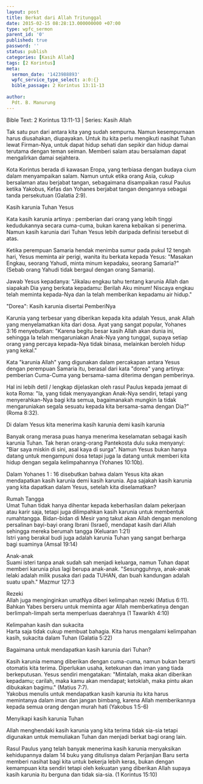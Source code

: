 ```yaml
---
layout: post
title: Berkat dari Allah Tritunggal
date: 2015-02-15 08:28:13.000000000 +07:00
type: wpfc_sermon
parent_id: '0'
published: true
password: ''
status: publish
categories: [Kasih Allah]
tags: [2 Korintus]
meta:
  sermon_date: '1423988893'
  wpfc_service_type_select: a:0:{}
  bible_passage: 2 Korintus 13:11-13
  
author:
  Pdt. B. Manurung
---
```

<p>Bible Text: 2 Korintus 13:11-13 | Series: Kasih Allah</p>
<p>Tak satu pun dari antara kita yang sudah sempurna. Namun kesempurnaan harus diusahakan, diupayakan. Untuk itu kita perlu mengikuti nasihat Tuhan lewat Firman-Nya, untuk dapat hidup sehati dan sepikir dan hidup damai terutama dengan teman seiman. Memberi salam atau bersalaman dapat mengalirkan damai sejahtera.</p>
<p>Kota Korintus berada di kawasan Eropa, yang terbiasa dengan budaya cium dalam menyampaikan salam. Namun untuk etika orang Asia, cukup bersalaman atau berjabat tangan, sebagaimana disampaikan rasul Paulus ketika Yakobus, Kefas dan Yohanes berjabat tangan dengannya sebagai tanda persekutuan (Galatia 2:9). </p>
<p>Kasih karunia Tuhan Yesus</p>
<p>Kata kasih karunia artinya : pemberian dari orang yang lebih tinggi kedudukannya secara cuma-cuma, bukan karena kebaikan si penerima. Namun kasih karunia dari Tuhan Yesus lebih daripada definisi tersebut di atas.</p>
<p>Ketika perempuan Samaria hendak menimba sumur pada pukul 12 tengah hari, Yesus meminta air perigi, wanita itu berkata kepada Yesus: "Masakan Engkau, seorang Yahudi, minta minum kepadaku, seorang Samaria?" (Sebab orang Yahudi tidak bergaul dengan orang Samaria).</p>
<p>Jawab Yesus kepadanya: "Jikalau engkau tahu tentang karunia Allah dan siapakah Dia yang berkata kepadamu: Berilah Aku minum! Niscaya engkau telah meminta kepada-Nya dan Ia telah memberikan kepadamu air hidup."</p>
<p>"Dorea": Kasih karunia disertai PemberiNya</p>
<p>Karunia yang terbesar yang diberikan kepada kita adalah Yesus, anak Allah yang menyelamatkan kita dari dosa. Ayat yang sangat popular, Yohanes 3:16 menyebutkan: "Karena begitu besar kasih Allah akan dunia ini, sehingga Ia telah mengaruniakan Anak-Nya yang tunggal, supaya setiap orang yang percaya kepada-Nya tidak binasa, melainkan beroleh hidup yang kekal."</p>
<p>Kata "karunia Allah" yang digunakan dalam percakapan antara Yesus dengan perempuan Samaria itu, berasal dari kata "dorea" yang artinya: pemberian Cuma-Cuma yang bersama-sama diterima dengan pemberinya.</p>
<p>Hal ini lebih detil / lengkap dijelaskan oleh rasul Paulus kepada jemaat di kota Roma: "Ia, yang tidak menyayangkan Anak-Nya sendiri, tetapi yang menyerahkan-Nya bagi kita semua, bagaimanakah mungkin Ia tidak mengaruniakan segala sesuatu kepada kita bersama-sama dengan Dia?" (Roma 8:32).</p>
<p>Di dalam Yesus kita menerima kasih karunia demi kasih karunia</p>
<p>Banyak orang merasa puas hanya menerima keselamatan sebagai kasih karunia Tuhan. Tak heran orang-orang Pantekosta dulu suka menyanyi: "Biar saya miskin di sini, asal kaya di surga". Namun Yesus bukan hanya datang untuk mengampuni dosa tetapi juga Ia datang untuk memberi kita hidup dengan segala kelimpahannya (Yohanes 10:10b).</p>
<p>Dalam Yohanes 1 : 16 disebutkan bahwa dalam Yesus kita akan mendapatkan kasih karunia demi kasih karunia. Apa sajakah kasih karunia yang kita dapatkan dalam Yesus, setelah kita diselamatkan?</p>
<p>	Rumah Tangga<br />
Umat Tuhan tidak hanya dihentar kepada keberhasilan dalam pekerjaan atau karir saja, tetapi juga dilimpahkan kasih karunia untuk membentuk rumahtangga. Bidan-bidan di Mesir yang takut akan Allah dengan menolong persalinan bayi-bayi orang Ibrani (Israel), mendapat kasih dari Allah sehingga mereka berumah tangga (Keluaran 1:21)<br />
Istri yang berakal budi juga adalah karunia Tuhan yang sangat berharga bagi suaminya (Amsal 19:14)</p>
<p>	Anak-anak<br />
Suami isteri tanpa anak sudah sah menjadi keluarga, namun Tuhan dapat memberi karunia plus lagi berupa anak-anak. "Sesungguhnya, anak-anak lelaki adalah milik pusaka dari pada TUHAN, dan buah kandungan adalah suatu upah." Mazmur 127:3</p>
<p>	Rezeki<br />
Allah juga menginginkan umatNya diberi kelimpahan rezeki (Matius 6:11). Bahkan Yabes berseru untuk meminta agar Allah memberkatinya dengan berlimpah-limpah serta memperluas daerahnya  (1 Tawarikh 4:10)</p>
<p>	Kelimpahan kasih dan sukacita<br />
Harta saja tidak cukup membuat bahagia. Kita harus mengalami kelimpahan kasih, sukacita dalam Tuhan (Galatia 5:22)</p>
<p>Bagaimana untuk mendapatkan kasih karunia dari Tuhan? </p>
<p>Kasih karunia memang diberikan dengan cuma-cuma, namun bukan berarti otomatis kita terima. Diperlukan usaha, ketekunan dan iman yang tiada berkeputusan. Yesus sendiri mengatakan: "Mintalah, maka akan diberikan kepadamu; carilah, maka kamu akan mendapat; ketoklah, maka pintu akan dibukakan bagimu." (Matius 7:7).<br />
Yakobus menulis untuk mendapatkan kasih karunia itu kita harus memintanya dalam iman dan jangan bimbang, karena Allah memberikannya kepada semua orang dengan murah hati (Yakobus 1:5-6)</p>
<p>Menyikapi kasih karunia Tuhan</p>
<p>Allah menghendaki kasih karunia yang kita terima tidak sia-sia tetapi digunakan untuk memuliakan Tuhan dan menjadi berkat bagi orang lain.</p>
<p>Rasul Paulus yang telah banyak menerima kasih karunia menyaksikan kehidupannya dalam 14 buku yang ditulisnya dalam Perjanjian Baru serta memberi nasihat bagi kita untuk bekerja lebih keras, bukan dengan kemampuan kita sendiri tetapi oleh kekuatan yang diberikan Allah supaya kasih karunia itu berguna dan tidak sia-sia. (1 Korintus 15:10)</p>
